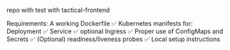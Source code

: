 repo with test with tactical-frontend

Requirements:
A working Dockerfile ✅
Kubernetes manifests for:
Deployment ✅
Service ✅
optional Ingress ✅
Proper use of ConfigMaps and Secrets ✅
(Optional) readiness/liveness probes ✅
Local setup instructions
